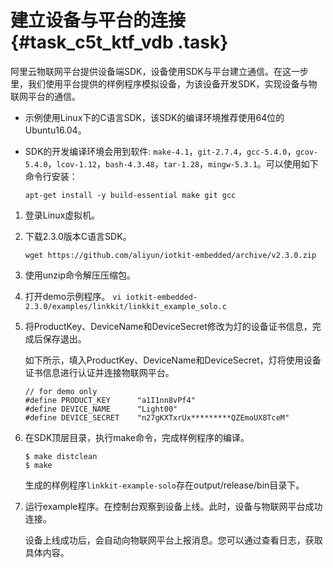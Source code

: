 # 建立设备与平台的连接 {#task_c5t_ktf_vdb .task}

阿里云物联网平台提供设备端SDK，设备使用SDK与平台建立通信。在这一步里，我们使用平台提供的样例程序模拟设备，为该设备开发SDK，实现设备与物联网平台的通信。

-   示例使用Linux下的C语言SDK，该SDK的编译环境推荐使用64位的Ubuntu16.04。
-   SDK的开发编译环境会用到软件: `make-4.1`，`git-2.7.4`，`gcc-5.4.0`，`gcov-5.4.0`，`lcov-1.12`，`bash-4.3.48`，`tar-1.28`，`mingw-5.3.1`。可以使用如下命令行安装：

    `apt-get install -y build-essential make git gcc`


1.   登录Linux虚拟机。 
2.  下载2.3.0版本C语言SDK。 

    `wget https://github.com/aliyun/iotkit-embedded/archive/v2.3.0.zip`

3.  使用unzip命令解压压缩包。 
4.  打开demo示例程序。 `vi iotkit-embedded-2.3.0/examples/linkkit/linkkit_example_solo.c` 
5.  将ProductKey、DeviceName和DeviceSecret修改为灯的设备证书信息，完成后保存退出。 

    如下所示，填入ProductKey、DeviceName和DeviceSecret，灯将使用设备证书信息进行认证并连接物联网平台。

    ```
    // for demo only
    #define PRODUCT_KEY      "a1I1nn8vPf4"
    #define DEVICE_NAME      "Light00"
    #define DEVICE_SECRET    "n27gKXTxrUx*********QZEmoUX8TceM"
    ```

6.  在SDK顶层目录，执行make命令，完成样例程序的编译。 

    ```
    $ make distclean
    $ make
    ```

    生成的样例程序`linkkit-example-solo`存在output/release/bin目录下。

7.  运行example程序。在控制台观察到设备上线。此时，设备与物联网平台成功连接。 

    设备上线成功后，会自动向物联网平台上报消息。您可以通过查看日志，获取具体内容。


